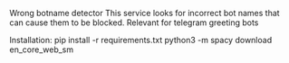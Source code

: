 Wrong botname detector
This service looks for incorrect bot names that can cause them to be blocked. Relevant for telegram greeting bots

Installation:
pip install -r requirements.txt
python3 -m spacy download en_core_web_sm
